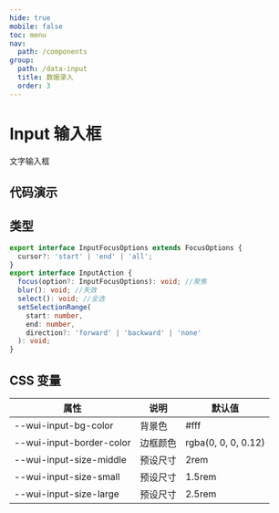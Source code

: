 ```yaml
---
hide: true
mobile: false
toc: menu
nav:
  path: /components
group:
  path: /data-input
  title: 数据录入
  order: 3
---
```


# Input 输入框

文字输入框

## 代码演示


<code src="./demo/demo1.tsx"></code>


<code src="./demo/demo2.tsx"></code>


## 类型

```typescript
export interface InputFocusOptions extends FocusOptions {
  cursor?: 'start' | 'end' | 'all';
}
export interface InputAction {
  focus(option?: InputFocusOptions): void; //聚焦
  blur(): void; //失效
  select(): void; //全选
  setSelectionRange(
    start: number,
    end: number,
    direction?: 'forward' | 'backward' | 'none'
  ): void;
}
```

<API src="./InputBase.tsx"></API>

## CSS 变量

| 属性 | 说明 | 默认值
| - | - | -
| --wui-input-bg-color | 背景色 | #fff
| --wui-input-border-color | 边框颜色 | rgba(0, 0, 0, 0.12)
| --wui-input-size-middle | 预设尺寸 | 2rem
| --wui-input-size-small | 预设尺寸 | 1.5rem
| --wui-input-size-large | 预设尺寸 | 2.5rem



